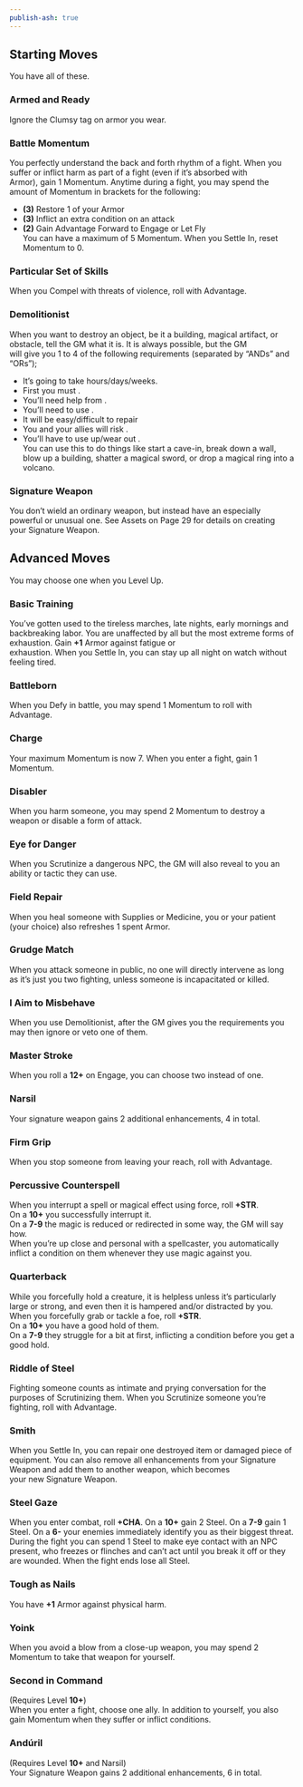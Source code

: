 ```yaml
---  
publish-ash: true  
---  
```

## Starting Moves   
You have all of these.  
  
### Armed and Ready  
Ignore the Clumsy tag on armor you wear.  
### Battle Momentum  
You perfectly understand the back and forth rhythm of a fight. When you suffer or inflict harm as part of a fight (even if it’s absorbed with  
Armor), gain 1 Momentum. Anytime during a fight, you may spend the amount of Momentum in brackets for the following:  
- **(3)** Restore 1 of your Armor  
- **(3)** Inflict an extra condition on an attack  
- **(2)** Gain Advantage Forward to Engage or Let Fly  
You can have a maximum of 5 Momentum. <span class="move-trigger">When you Settle In,</span> reset Momentum to 0.  
### Particular Set of Skills  
<span class="move-trigger">When you Compel with threats of violence,</span> roll with Advantage.  
### Demolitionist  
<span class="move-trigger">When you want to destroy an object,</span> be it a building, magical artifact, or obstacle, tell the GM what it is. It is always possible, but the GM  
will give you 1 to 4 of the following requirements (separated by “ANDs” and “ORs”);  
- It’s going to take hours/days/weeks.  
- First you must .  
- You’ll need help from .  
- You’ll need to use .  
- It will be easy/difficult to repair  
- You and your allies will risk .  
- You’ll have to use up/wear out .  
You can use this to do things like start a cave-in, break down a wall, blow up a building, shatter a magical sword, or drop a magical ring into a  
volcano.  
### Signature Weapon  
You don’t wield an ordinary weapon, but instead have an especially powerful or unusual one. See Assets on Page 29 for details on creating  
your Signature Weapon.  
  
## Advanced Moves   
You may choose one when you Level Up.  
  
### Basic Training  
You’ve gotten used to the tireless marches, late nights, early mornings and backbreaking labor. You are unaffected by all but the most extreme forms of exhaustion. Gain **+1** Armor against fatigue or  
exhaustion. <span class="move-trigger">When you Settle In,</span> you can stay up all night on watch without feeling tired.  
### Battleborn  
<span class="move-trigger">When you Defy in battle,</span> you may spend 1 Momentum to roll with Advantage.  
### Charge  
Your maximum Momentum is now 7. <span class="move-trigger">When you enter a fight,</span> gain 1 Momentum.  
### Disabler  
<span class="move-trigger">When you harm someone,</span> you may spend 2 Momentum to destroy a weapon or disable a form of attack.  
### Eye for Danger  
<span class="move-trigger">When you Scrutinize a dangerous NPC,</span> the GM will also reveal to you an ability or tactic they can use.  
### Field Repair  
<span class="move-trigger">When you heal someone with Supplies or Medicine,</span> you or your patient (your choice) also refreshes 1 spent Armor.  
### Grudge Match  
<span class="move-trigger">When you attack someone in public,</span> no one will directly intervene as long as it’s just you two fighting, unless someone is incapacitated or killed.  
### I Aim to Misbehave  
<span class="move-trigger">When you use Demolitionist,</span> after the GM gives you the requirements you may then ignore or veto one of them.  
### Master Stroke  
<span class="move-trigger">When you roll a **12+** on Engage,</span> you can choose two instead of one.  
### Narsil  
Your signature weapon gains 2 additional enhancements, 4 in total.  
### Firm Grip  
<span class="move-trigger">When you stop someone from leaving your reach,</span> roll with Advantage.  
### Percussive Counterspell  
<span class="move-trigger">When you interrupt a spell or magical effect using force,</span> roll **+STR**.  
On a **10+** you successfully interrupt it.  
On a **7-9** the magic is reduced or redirected in some way, the GM will say how.  
<span class="move-trigger">When you’re up close and personal with a spellcaster,</span> you automatically inflict a condition on them whenever they use magic against you.  
### Quarterback  
<span class="move-trigger">While you forcefully hold a creature,</span> it is helpless unless it’s particularly large or strong, and even then it is hampered and/or distracted by you. <span class="move-trigger">When you forcefully grab or tackle a foe,</span> roll **+STR**.  
On a **10+** you have a good hold of them.  
On a **7-9** they struggle for a bit at first, inflicting a condition before you get a good hold.  
### Riddle of Steel  
Fighting someone counts as intimate and prying conversation for the purposes of Scrutinizing them. <span class="move-trigger">When you Scrutinize someone you’re fighting,</span> roll with Advantage.  
### Smith  
<span class="move-trigger">When you Settle In,</span> you can repair one destroyed item or damaged piece of equipment. You can also remove all enhancements from your Signature Weapon and add them to another weapon, which becomes  
your new Signature Weapon.  
### Steel Gaze  
<span class="move-trigger">When you enter combat,</span> roll **+CHA**. On a **10+** gain 2 Steel. On a **7-9** gain 1 Steel. On a **6-** your enemies immediately identify you as their biggest threat.  
During the fight you can spend 1 Steel to make eye contact with an NPC present, who freezes or flinches and can’t act until you break it off or they are wounded. When the fight ends lose all Steel.  
### Tough as Nails  
You have **+1** Armor against physical harm.  
### Yoink  
<span class="move-trigger">When you avoid a blow from a close-up weapon,</span> you may spend 2 Momentum to take that weapon for yourself.  
### Second in Command   
(Requires Level **10+**)  
<span class="move-trigger">When you enter a fight,</span> choose one ally. In addition to yourself, you also gain Momentum when they suffer or inflict conditions.  
### Andúril   
(Requires Level **10+** and Narsil)  
Your Signature Weapon gains 2 additional enhancements, 6 in total.